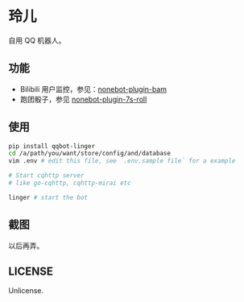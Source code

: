 # 玲儿

自用 QQ 机器人。

## 功能

- Bilibili 用户监控，参见：[nonebot-plugin-bam]
- 跑团骰子，参见 [nonebot-plugin-7s-roll]

## 使用

```bash
pip install qqbot-linger
cd /a/path/you/want/store/config/and/database
vim .env # edit this file, see `.env.sample file` for a example

# Start cqhttp server
# like go-cqhttp, cqhttp-mirai etc

linger # start the bot
```

## 截图

以后再弄。

## LICENSE

Unlicense.

[nonebot-plugin-bam]: https://github.com/7sDream/nonebot_plugin_bam
[nonebot-plugin-7s-roll]: https://github.com/7sDream/nonebot_plugin_7s_roll
